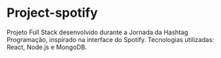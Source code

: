 # Project-spotify
Projeto Full Stack desenvolvido durante a Jornada da Hashtag Programação, inspirado na interface do Spotify. Tecnologias utilizadas: React, Node.js e MongoDB.
